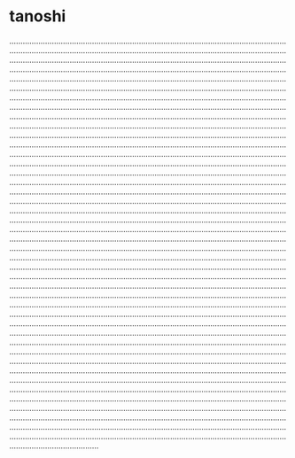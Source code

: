 # tanoshi

............................................................................................................................................................................................................................................................................................................................................................................................................................................................................................................................................................................................................................................................................................................................................................................................................................................................................................................................................................................................................................................................................................................................................................................................................................................................................................................................................................................................................................................................................................................................................................................................................................................................................................................................................................................................................................................................................................................................................................................................................................................................................................................................................................................................................................................................................................................................................................................................................................................................................................................................................................................................................................................................................................................................................................................................................................................................................................................................................................................................................................................................................................................................................................................................................................................................................................................................................................................................................................................................................................................................................................................................................................................................................................................................................................................................................................................................................................................................................................................................................................................................................................................................................................................................................................................................................................................................................................................................................................................................................................................................................................................................................................................................................................................................................................................................................................................................................................................................................................................................................................................................................................................................................................................................................................................................................................................................................................................................................................................................................................................................................................................................